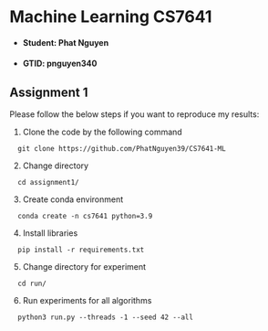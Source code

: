 # Machine Learning CS7641

* #### Student: Phat Nguyen
* #### GTID: pnguyen340

## Assignment 1

Please follow the below steps if you want to reproduce my results:

1. Clone the code by the following command

```
  git clone https://github.com/PhatNguyen39/CS7641-ML
```
  
2. Change directory

```
  cd assignment1/
```

3. Create conda environment

```
  conda create -n cs7641 python=3.9
```

4. Install libraries

```
  pip install -r requirements.txt
```

5. Change directory for experiment

```
  cd run/
```

6. Run experiments for all algorithms

```
  python3 run.py --threads -1 --seed 42 --all
```
